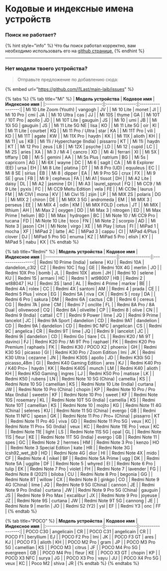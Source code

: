 # Кодовые и индексные имена устройств

### Поиск не работает?

{% hint style="info" %}
Что бы поиск работал корректно, вам необходимо использовать его на [github странице.](code-name-devices.md)
{% endhint %}

***

### **Нет модели твоего устройства?**

> Отправьте предложение по добавлению сюда:

{% embed url="https://github.com/i1Last/main-laib/issues" %}



{% tabs %}
{% tab title="Mi" %}
|     **Модель устройства**    | **Кодовое имя** | **Индексное имя** |
|:----------------------------:|:---------------:|:-----------------:|
|    Mi 10 Lite Zoom (Youth)   |     vangogh     |         JV        |
|          Mi 10 Lite          |      monet      |         JI        |
|           Mi 10 Pro          |       cmi       |         JA        |
|          Mi 10 Ultra         |       cas       |         JJ        |
|            Mi 10S            |      thyme      |         GA        |
|       Mi 10T / 10T Pro       |      apollo     |         JD        |
|          Mi 10T Lite         |     gauguin     |         JS        |
|             Mi 10            |       umi       |         JB        |
|           Mi 10i 5G          |     gauguin     |         JS        |
|       Mi 11 Lite 5G NE       |       lisa      |         KO        |
|         Mi 11 Lite 5G        |       oir       |         KI        |
|          Mi 11 Lite          |     courbet     |         KQ        |
|       Mi 11 Pro / Ultra      |       star      |         KA        |
|          Mi 11T Pro          |       vili      |         KD        |
|            Mi 11T            |      agate      |         KW        |
|          Mi 11X Pro          |      haydn      |         KK        |
|            Mi 11X            |      alioth     |         KH        |
|             Mi 11            |        us       |         KB        |
| Mi 11i / Hypercharge (India) |     pissarro    |         KT        |
|            Mi 11i            |      haydn      |         KT        |
|           Mi 12 Pro          |       zeus      |         LB        |
|            Mi 12X            |      psyche     |         LD        |
|             Mi 12            |      cupid      |         LC        |
|             Mi 2S            |      aries      |         XA        |
|          Mi 3 / Mi 4         |      cancro     |         XD        |
|             Mi 4i            |     ferrari     |         XI        |
|             Mi 5X            |     tiffany     |         DB        |
|             Mi 5             |      gemini     |         AA        |
|          Mi 5s Plus          |     natrium     |         BG        |
|             Mi 5s            |    capricorn    |         AG        |
|             Mi 6X            |      wayne      |         DC        |
|             Mi 6             |      sagit      |         CA        |
|      Mi 8 Explorer (EE)      |       ursa      |         EH        |
|           Mi 8 Lite          |     platina     |         DT        |
|         Mi 8 Pro (UD)        |     equuleus    |         EC        |
|            Mi 8 SE           |      sirius     |         EB        |
|             Mi 8             |      dipper     |         EA        |
|          Mi 9 Pro 5G         |       crux      |         FX        |
|            Mi 9 SE           |       grus      |         FB        |
|             Mi 9             |     cepheus     |         FA        |
|             Mi A1            |      tissot     |         DH        |
|          Mi A2 Lite          |      daisy      |         DL        |
|             Mi A2            |     jasmine     |         DI        |
|             Mi A3            |  laurel_sprout  |         FQ        |
|      Mi CC9 / Mi 9 Lite      |      pyxis      |         FC        |
|     Mi CC9 Meitu Edition     |       vela      |         FE        |
|            Mi CC9e           |      laurus     |         FM        |
|            Mi CIVI           |       mona      |         KV        |
|          Mi Civi 1S          |      zijin      |         LP        |
|           Mi MIX 2S          |     polaris     |         DG        |
|           Mi MIX 2           |      chiron     |         DE        |
|          Mi MIX 3 5G         |    andromeda    |         EM        |
|           Mi MIX 3           |     perseus     |         EE        |
|           Mi MIX 4           |       odin      |         KM        |
|          Mi MIX FOLD         |      cetus      |         JT        |
|            Mi MIX            |     lithium     |         AH        |
|           Mi Max 2           |      oxygen     |         DD        |
|           Mi Max 3           |     nitrogen    |         ED        |
|         Mi Max Prime         |      helium     |         BD        |
|            Mi Max            |     hydrogen    |         BC        |
|    Mi Note 10 / Mi CC9 Pro   |      tucana     |         FD        |
|        Mi Note 10 Lite       |       toco      |         FN        |
|           Mi Note 2          |     scorpio     |         AD        |
|           Mi Note 3          |      jason      |         CH        |
|            Mi Note           |      virgo      |         XE        |
|            Mi Play           |      lotus      |         FI        |
|            MiPad 1           |      mocha      |         XF        |
|            MiPad 2           |      latte      |         AC        |
|            MiPad 3           |      cappu      |         CI        |
|         MiPad 4/Plus         |      clover     |         DJ        |
|        MiPad 5 Pro 5G        |      enuma      |         KZ        |
|          MiPad 5 Pro         |      elish      |         KY        |
|            MiPad 5           |       nabu      |         KX        |
{% endtab %}

{% tab title="Redmi" %}
|        **Модель устройства**        | **Кодовое имя** | **Индексное имя** |
|:-----------------------------------:|:---------------:|:-----------------:|
|        Redmi 10 Prime (India)       |      selene     |         KU        |
|              Redmi 10A              |  dandelion_c3l2 |         CZ        |
|              Redmi 10C              |       fog       |         GE        |
|             Redmi 10X 4G            |      merlin     |         JO        |
|            Redmi 10X Pro            |       bomb      |         JL        |
|              Redmi 10X              |       atom      |         JH        |
|               Redmi 10              |      selene     |         KU        |
|               Redmi 1S              |      armani     |         HC        |
|               Redmi 1               |     wt98007     |         HB        |
|               Redmi 2               |     wt88047     |         HJ        |
|               Redmi 3S              |       land      |         AL        |
|            Redmi 4 Prime            |      markw      |         BE        |
|               Redmi 4A              |      rolex      |         CC        |
|               Redmi 4X              |     santoni     |         AM        |
|               Redmi 4               |      prada      |         CE        |
|             Redmi 5 Plus            |      vince      |         EG        |
|               Redmi 5A              |       riva      |         CK        |
|               Redmi 5               |       rosy      |         DA        |
|             Redmi 6 Pro             |      sakura     |         DM        |
|               Redmi 6A              |      cactus     |         CB        |
|               Redmi 6               |      cereus     |         CG        |
|               Redmi 7A              |       pine      |         CM        |
|               Redmi 7               |     onclite     |         FL        |
|        Redmi 8A Pro / 8A Dual       |    olivewood    |         CQ        |
|               Redmi 8A              |    olivelite    |         CP        |
|               Redmi 8               |      olive      |         CN        |
|           Redmi 9 (India)           |     cattail     |         CT        |
|            Redmi 9 Power            |       lime      |         JQ        |
|            Redmi 9 Prime            |     lancelot    |         JC        |
|            Redmi 9A Sport           |    dandelion    |         CD        |
|              Redmi 9AT              |    dandelion    |         CD        |
|               Redmi 9A              |    dandelion    |         CD        |
|             Redmi 9C NFC            |    angelican    |         CS        |
|               Redmi 9C              |     angelica    |         CR        |
|               Redmi 9T              |       lime      |         JQ        |
|               Redmi 9               |     lancelot    |         JC        |
|               Redmi 9i              |    dandelion    |         CD        |
|               Redmi Go              |      tiare      |         CL        |
|          Redmi K20 / Mi 9T          |     davinci     |         FJ        |
|      Redmi K20 Pro / Mi 9T Pro      |     raphael     |         FK        |
|        Redmi K20 Pro Premium        |     raphaels    |         FK        |
|         Redmi K30 / POCO X2         |     phoenix     |         GH        |
|             Redmi K30 5G            |     picasso     |         GI        |
|     Redmi K30 Pro / Zoom Edition    |       lmi       |         JK        |
|           Redmi K30 Ultra           |     cezanne     |         JN        |
|              Redmi K30S             |      apollo     |         JD        |
|            Redmi K30i 5G            |   picasso_48m   |         GI        |
|       Redmi K40 Gaming Edition      |       ares      |         KJ        |
|       Redmi K40 Pro / K40 Pro+      |      haydn      |         KK        |
|              Redmi K40S             |      munch      |         LM        |
|              Redmi K40              |      alioth     |         KH        |
|           Redmi K50 Gaming          |      ingres     |         LJ        |
|            Redmi K50 Pro            |     matisse     |         LK        |
|              Redmi K50              |      rubens     |         LN        |
|       Redmi Note 10 5G (China)      |     camellia    |         KS        |
|           Redmi Note 10 5G          |    camellian    |         KS        |
|      Redmi Note 10 Lite (India)     |     curtana     |         JW        |
|      Redmi Note 10 Pro (China)      |      chopin     |         KP        |
| Redmi Note 10 Pro / Pro Max (India) |     sweetin     |         KF        |
|          Redmi Note 10 Pro          |      sweet      |         KF        |
|            Redmi Note 10S           |     rosemary    |         KL        |
|      Redmi Note 10T 5G (India)      |     camellia    |         KS        |
|            Redmi Note 10T           |    camellian    |         KS        |
|            Redmi Note 10            |      mojito     |         KG        |
|       Redmi Note 11 4G (China)      |     selenes     |         KU        |
|       Redmi Note 11 5G (China)      |      evergo     |         GB        |
|          Redmi Note 11 NFC          |      spesn      |         GK        |
|   Redmi Note 11 Pro / Pro+ (China)  |     pissarro    |         KT        |
|         Redmi Note 11 Pro 4G        |       viva      |         GD        |
|         Redmi Note 11 Pro 5G        |       veux      |         KC        |
|    Redmi Note 11 Pro+ 5G (India)    |       veux      |         KC        |
|          Redmi Note 11E Pro         |       veux      |         KC        |
|            Redmi Note 11E           |      light      |         LS        |
|          Redmi Note 11S 5G          |       opal      |         GL        |
|            Redmi Note 11S           |      fleur      |         KE        |
|      Redmi Note 11T 5G (India)      |      evergo     |         GB        |
|            Redmi Note 11            |       spes      |         GC        |
|             Redmi Note 2            |      hermes     |         HM        |
|           Redmi Note 3 Pro          |      kenzo      |         HO        |
|     Redmi Note 3 Special Edition    |       kate      |         HR        |
|            Redmi Note 3G            |  lcsh92_wet_jb9 |         HD        |
|            Redmi Note 4G            |       dior      |         HI        |
|            Redmi Note 4X            |       mido      |         CF        |
|             Redmi Note 4            |      nikel      |         BF        |
|         Redmi Note 5A Prime         |       ugg       |         DK        |
|            Redmi Note 5A            |     ugglite     |         DF        |
|             Redmi Note 5            |      whyred     |         EI        |
|           Redmi Note 6 Pro          |      tulip      |         EK        |
|           Redmi Note 7 Pro          |      violet     |         FH        |
|             Redmi Note 7            |     lavender    |         FG        |
|         Redmi Note 8 (2021)         |      biloba     |         CU        |
|           Redmi Note 8 Pro          |     begonia     |         GG        |
|            Redmi Note 8T            |      willow     |         CX        |
|             Redmi Note 8            |      ginkgo     |         CO        |
|       Redmi Note 9 4G (China)       |       lime      |         JQ        |
|       Redmi Note 9 5G (China)       |      cannon     |         JE        |
|       Redmi Note 9 Pro (India)      |     curtana     |         JW        |
|     Redmi Note 9 Pro 5G (China)     |     gauguin     |         JS        |
|         Redmi Note 9 Pro Max        |    excalibur    |         JX        |
|           Redmi Note 9 Pro          |     joyeuse     |         JZ        |
|            Redmi Note 9S            |     curtana     |         JW        |
|           Redmi Note 9T 5G          |     cannong     |         JE        |
|             Redmi Note 9            |      merlin     |         JO        |
|            Redmi S2 (Y2)            |       ysl       |         EF        |
|               Redmi Y3              |       onc       |         FF        |
{% endtab %}

{% tab title="POCO" %}
|     **Модель устройства**    | **Кодовое имя** | **Индексное имя** |
|:----------------------------:|:---------------:|:-----------------:|
|           POCO C30           |    angelicain   |         CR        |
|           POCO C31           |    angelicain   |         CR        |
|            POCO F1           |    beryllium    |         EJ        |
|          POCO F2 Pro         |       lmi       |         JK        |
|          POCO F3 GT          |       ares      |         KJ        |
|            POCO F3           |      alioth     |         KH        |
|          POCO M2 Pro         |       gram      |         JP        |
|        POCO M3 Pro 5G        |    camellian    |         KS        |
|            POCO M3           |      citrus     |         JF        |
|        POCO M4 Pro 5G        |    evergreen    |         GB        |
|          POCO M4 Pro         |      fleur      |         KE        |
|          POCO X3 GT          |      chopin     |         KP        |
|          POCO X3 NFC         |      surya      |         JG        |
|          POCO X3 Pro         |       vayu      |         JU        |
|        POCO X4 Pro 5G        |       veux      |         KC        |
|            Poco M2           |      shiva      |         JR        |
{% endtab %}
{% endtabs %}
